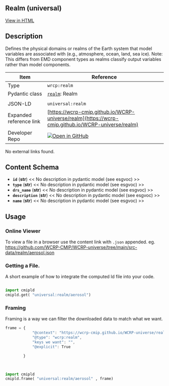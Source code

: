 

<section id="description">

# Realm  (universal)

[View in HTML](https://wcrp-cmip.github.io/WCRP-universe/realm/realm)

## Description
Defines the physical domains or realms of the Earth system that model variables are associated with (e.g., atmosphere, ocean, land, sea ice). Note: This differs from EMD component types as realms classify output variables rather than model components.


</section>



<section id="info">


| Item | Reference |
| --- | --- |
| Type | `wrcp:realm` |
| Pydantic class | [`realm`](https://github.com/ESGF/esgf-vocab/blob/main/src/esgvoc/api/data_descriptors/realm.py): Realm |
| | |
| JSON-LD | `universal:realm` |
| Expanded reference link | [https://wcrp-cmip.github.io/WCRP-universe/realm](https://wcrp-cmip.github.io/WCRP-universe/realm) |
| Developer Repo | [![Open in GitHub](https://img.shields.io/badge/Open-GitHub-blue?logo=github&style=flat-square)](https://github.com/WCRP-CMIP/WCRP-universe/tree/main/src-data/realm) |


</section>
    No external links found. 
<section id="schema">

## Content Schema

- **`id`** (**str**) 
  << No description in pydantic model (see esgvoc) >>
- **`type`** (**str**) 
  << No description in pydantic model (see esgvoc) >>
- **`drs_name`** (**str**) 
  << No description in pydantic model (see esgvoc) >>
- **`description`** (**str**) 
  << No description in pydantic model (see esgvoc) >>
- **`name`** (**str**) 
  << No description in pydantic model (see esgvoc) >>





</section>   

<section id="usage">

## Usage

### Online Viewer 
To view a file in a browser use the content link with `.json` appended. 
eg. https://github.com/WCRP-CMIP/WCRP-universe/tree/main/src-data/realm/aerosol.json

### Getting a File. 

A short example of how to integrate the computed ld file into your code. 

```python

import cmipld
cmipld.get( "universal:realm/aerosol")

```

### Framing
Framing is a way we can filter the downloaded data to match what we want. 
```js
frame = {
            "@context": "https://wcrp-cmip.github.io/WCRP-universe/realm/_context_",
            "@type": "wcrp:realm",
            "keys we want": "",
            "@explicit": True

        }
        
```

```python

import cmipld
cmipld.frame( "universal:realm/aerosol" , frame)

```
</section>

    